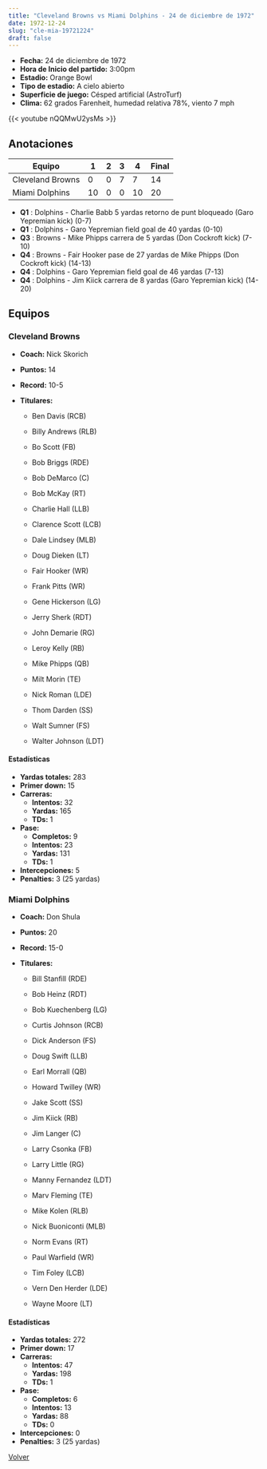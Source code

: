 ```yaml
---
title: "Cleveland Browns vs Miami Dolphins - 24 de diciembre de 1972"
date: 1972-12-24
slug: "cle-mia-19721224"
draft: false
---
```

* **Fecha:** 24 de diciembre de 1972
* **Hora de Inicio del partido:** 3:00pm
* **Estadio:** Orange Bowl
* **Tipo de estadio:** A cielo abierto
* **Superficie de juego:** Césped artificial (AstroTurf)
* **Clima:** 62 grados Farenheit, humedad relativa 78%, viento 7 mph

{{< youtube nQQMwU2ysMs >}}


## Anotaciones
| Equipo | 1 | 2 | 3 | 4 | Final |
|--------|---|---|---|---|-------|
| Cleveland Browns  | 0 | 0 | 7 | 7  | 14 |
| Miami Dolphins  | 10 | 0 | 0 | 10  | 20 |
* **Q1** : Dolphins - Charlie Babb 5 yardas retorno de punt bloqueado (Garo Yepremian kick) (0-7)
* **Q1** : Dolphins - Garo Yepremian field goal de 40 yardas (0-10)
* **Q3** : Browns - Mike Phipps carrera de 5 yardas (Don Cockroft kick) (7-10)
* **Q4** : Browns - Fair Hooker pase de 27 yardas de Mike Phipps (Don Cockroft kick) (14-13)
* **Q4** : Dolphins - Garo Yepremian field goal de 46 yardas (7-13)
* **Q4** : Dolphins - Jim Kiick carrera de 8 yardas (Garo Yepremian kick) (14-20)


## Equipos


### Cleveland Browns
* **Coach:** Nick Skorich
* **Puntos:** 14
* **Record:** 10-5
* **Titulares:** 

  * Ben Davis (RCB) 

  * Billy Andrews (RLB) 

  * Bo Scott (FB) 

  * Bob Briggs (RDE) 

  * Bob DeMarco (C) 

  * Bob McKay (RT) 

  * Charlie Hall (LLB) 

  * Clarence Scott (LCB) 

  * Dale Lindsey (MLB) 

  * Doug Dieken (LT) 

  * Fair Hooker (WR) 

  * Frank Pitts (WR) 

  * Gene Hickerson (LG) 

  * Jerry Sherk (RDT) 

  * John Demarie (RG) 

  * Leroy Kelly (RB) 

  * Mike Phipps (QB) 

  * Milt Morin (TE) 

  * Nick Roman (LDE) 

  * Thom Darden (SS) 

  * Walt Sumner (FS) 

  * Walter Johnson (LDT) 

#### Estadísticas
* **Yardas totales:** 283
* **Primer down:** 15
* **Carreras:**
  * **Intentos:** 32
  * **Yardas:** 165
  * **TDs:** 1
* **Pase:**
  * **Completos:** 9
  * **Intentos:** 23
  * **Yardas:** 131
  * **TDs:** 1
* **Intercepciones:** 5
* **Penalties:** 3 (25 yardas)

### Miami Dolphins
* **Coach:** Don Shula
* **Puntos:** 20
* **Record:** 15-0
* **Titulares:** 

  * Bill Stanfill (RDE) 

  * Bob Heinz (RDT) 

  * Bob Kuechenberg (LG) 

  * Curtis Johnson (RCB) 

  * Dick Anderson (FS) 

  * Doug Swift (LLB) 

  * Earl Morrall (QB) 

  * Howard Twilley (WR) 

  * Jake Scott (SS) 

  * Jim Kiick (RB) 

  * Jim Langer (C) 

  * Larry Csonka (FB) 

  * Larry Little (RG) 

  * Manny Fernandez (LDT) 

  * Marv Fleming (TE) 

  * Mike Kolen (RLB) 

  * Nick Buoniconti (MLB) 

  * Norm Evans (RT) 

  * Paul Warfield (WR) 

  * Tim Foley (LCB) 

  * Vern Den Herder (LDE) 

  * Wayne Moore (LT) 

#### Estadísticas
* **Yardas totales:** 272
* **Primer down:** 17
* **Carreras:**
  * **Intentos:** 47
  * **Yardas:** 198
  * **TDs:** 1
* **Pase:**
  * **Completos:** 6
  * **Intentos:** 13
  * **Yardas:** 88
  * **TDs:** 0
* **Intercepciones:** 0
* **Penalties:** 3 (25 yardas)


[Volver](/historia/1972)

